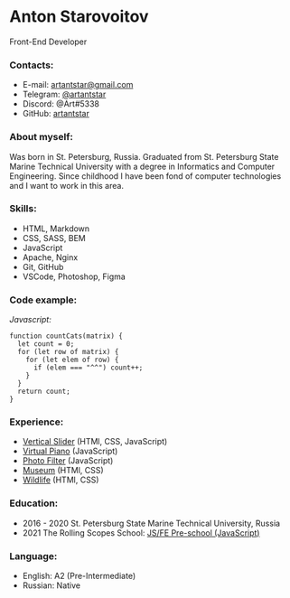 # Anton Starovoitov

Front-End Developer

### Contacts:

- E-mail: [artantstar@gmail.com](mailto:artantstar@gmail.com)
- Telegram: [@artantstar](https://t.me/artantstar)
- Discord: @Art#5338
- GitHub: [artantstar](https://github.com/artantstar)

### About myself:

Was born in St. Petersburg, Russia. Graduated from St. Petersburg State Marine Technical University with a degree in Informatics and Computer Engineering. Since childhood I have been fond of computer technologies and I want to work in this area.

### Skills:

- HTML, Markdown
- CSS, SASS, BEM
- JavaScript
- Apache, Nginx
- Git, GitHub
- VSCode, Photoshop, Figma

### Code example:

_Javascript:_

```
function countCats(matrix) {
  let count = 0;
  for (let row of matrix) {
    for (let elem of row) {
      if (elem === "^^") count++;
    }
  }
  return count;
}
```

### Experience:

- [Vertical Slider](https://rolling-scopes-school.github.io/artantstar-JSFEPRESCHOOL/vertical-slider/) (HTMl, CSS, JavaScript)
- [Virtual Piano](https://rolling-scopes-school.github.io/artantstar-JSFE2021Q1/virtual-piano/) (JavaScript)
- [Photo Filter](https://rolling-scopes-school.github.io/artantstar-JSFE2021Q1/photo-filter/) (JavaScript)
- [Museum](https://rolling-scopes-school.github.io/artantstar-JSFEPRESCHOOL/museum/) (HTMl, CSS)
- [Wildlife](https://rolling-scopes-school.github.io/artantstar-JSFE2021Q1/wildlife/) (HTMl, CSS)

### Education:

- 2016 - 2020 St. Petersburg State Marine Technical University, Russia
- 2021 The Rolling Scopes School: [JS/FE Pre-school (JavaScript)](https://app.rs.school/certificate/wve6x5vy)

### Language:

- English: A2 (Pre-Intermediate)
- Russian: Native